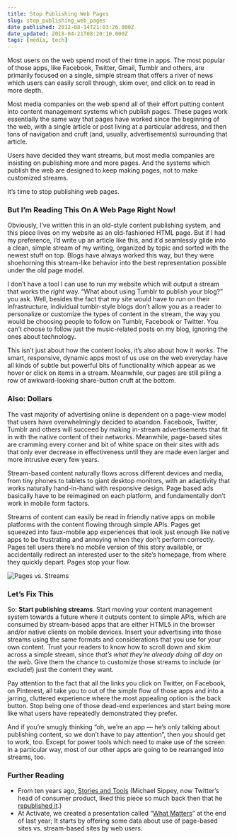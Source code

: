 ```yaml
---
title: Stop Publishing Web Pages
slug: stop_publishing_web_pages
date_published: 2012-08-14T21:03:26.000Z
date_updated: 2018-04-21T08:20:10.000Z
tags: [media, tech]
---
```


Most users on the web spend most of their time in apps. The most popular of those apps, like Facebook, Twitter, Gmail, Tumblr and others, are primarily focused on a single, simple stream that offers a river of news which users can easily scroll through, skim over, and click on to read in more depth.

Most media companies on the web spend all of their effort putting content into content management systems which publish pages. These pages work essentially the same way that pages have worked since the beginning of the web, with a single article or post living at a particular address, and then tons of navigation and cruft (and, usually, advertisements) surrounding that article.

Users have decided they want streams, but most media companies are insisting on publishing more and more pages. And the systems which publish the web are designed to keep making pages, not to make customized streams.

It’s time to stop publishing web pages.

### But I’m Reading This On A Web Page Right Now!

Obviously, I’ve written this in an old-style content publishing system, and this piece lives on my website as an old-fashioned HTML page. But if I had my preference, I’d write up an article like this, and it’d seamlessly glide into a clean, simple stream of my writing, organized by topic and sorted with the newest stuff on top. Blogs have always worked this way, but they were shoehorning this stream-like behavior into the best representation possible under the old page model.

I don’t have a tool I can use to run my website which will output a stream that works the *right* way. “What about using Tumblr to publish your blog?” you ask. Well, besides the fact that my site would have to run on their infrastructure, individual tumblr-style blogs don’t allow you as a reader to personalize or customize the types of content in the stream, the way you would be choosing people to follow on Tumblr, Facebook or Twitter. You can’t choose to follow just the music-related posts on my blog, ignoring the ones about technology.

This isn’t just about how the content looks, it’s also about how it *works*. The smart, responsive, dynamic apps most of us use on the web everyday have all kinds of subtle but powerful bits of functionality which appear as we hover or click on items in a stream. Meanwhile, our pages are still piling a row of awkward-looking share-button cruft at the bottom.

### Also: Dollars

The vast majority of advertising online is dependent on a page-view model that users have overwhelmingly decided to abandon. Facebook, Twitter, Tumblr and others will succeed by making in-stream advertisements that fit in with the native content of their networks. Meanwhile, page-based sites are cramming every corner and bit of white space on their sites with ads that only ever decrease in effectiveness until they are made even larger and more intrusive every few years.

Stream-based content naturally flows across different devices and media, from tiny phones to tablets to giant desktop monitors, with an adaptivity that works naturally hand-in-hand with responsive design. Page based ads basically have to be reimagined on each platform, and fundamentally don’t work in mobile form factors.

Streams of content can easily be read in friendly native apps on mobile platforms with the content flowing through simple APIs. Pages get squeezed into faux-mobile app experiences that look just enough like native apps to be frustrating and annoying when they don’t perform correctly. Pages tell users there’s no mobile version of this story available, or accidentally redirect an interested user to the site’s homepage, from where they quickly depart. Pages stop your flow.

![Pages vs. Streams](https://cdn.glitch.com/f0e649a1-3610-45f3-885a-217df0379e77%2F344-stream-wireframes.png?1524284367691)

### Let’s Fix This

So: **Start publishing streams**. Start moving your content management system towards a future where it outputs content to simple APIs, which are consumed by stream-based apps that are either HTML5 in the browser and/or native clients on mobile devices. Insert your advertising into those streams using the same formats and considerations that you use for your own content. Trust your readers to know how to scroll down and skim across a simple stream, since *that’s what they’re already doing all day on the web*. Give them the chance to customize those streams to include (or exclude!) just the content they want.

Pay attention to the fact that all the links you click on Twitter, on Facebook, on Pinterest, all take you to out of the simple flow of those apps and into a jarring, cluttered experience where the most appealing option is the back button. Stop being one of those dead-end experiences and start being more like what users have repeatedly demonstrated they prefer.

And if you’re smugly thinking “oh, we’re an app — he’s only talking about publishing content, so we don’t have to pay attention”, then you should get to work, too. Except for power tools which need to make use of the screen in a particular way, most of our other apps are going to be rearranged into streams, too.

### Further Reading

- From ten years ago, [Stories and Tools](http://dashes.com/anil/2002/04/stories-and-too.html) (Michael Sippey, now Twitter’s head of consumer product, liked this piece so much back then that he [republished it](http://www.theobvious.com/archive/2002/04/15.html).)
- At Activate, we created a presentation called “[What Matters](http://activate.com/)” at the end of last year; It starts by offering some data about use of page-based sites vs. stream-based sites by web users.
